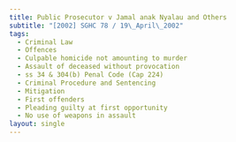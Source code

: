 ```yaml
---
title: Public Prosecutor v Jamal anak Nyalau and Others
subtitle: "[2002] SGHC 78 / 19\_April\_2002"
tags:
  - Criminal Law
  - Offences
  - Culpable homicide not amounting to murder
  - Assault of deceased without provocation
  - ss 34 & 304(b) Penal Code (Cap 224)
  - Criminal Procedure and Sentencing
  - Mitigation
  - First offenders
  - Pleading guilty at first opportunity
  - No use of weapons in assault
layout: single
---
```



